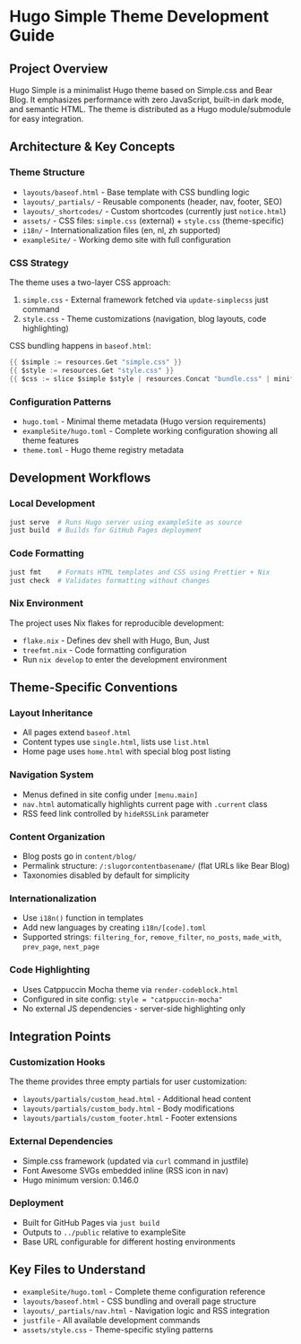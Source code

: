 # Hugo Simple Theme Development Guide

## Project Overview
Hugo Simple is a minimalist Hugo theme based on Simple.css and Bear Blog. It emphasizes performance with zero JavaScript, built-in dark mode, and semantic HTML. The theme is distributed as a Hugo module/submodule for easy integration.

## Architecture & Key Concepts

### Theme Structure
- `layouts/baseof.html` - Base template with CSS bundling logic
- `layouts/_partials/` - Reusable components (header, nav, footer, SEO)
- `layouts/_shortcodes/` - Custom shortcodes (currently just `notice.html`)
- `assets/` - CSS files: `simple.css` (external) + `style.css` (theme-specific)
- `i18n/` - Internationalization files (en, nl, zh supported)
- `exampleSite/` - Working demo site with full configuration

### CSS Strategy
The theme uses a two-layer CSS approach:
1. `simple.css` - External framework fetched via `update-simplecss` just command
2. `style.css` - Theme customizations (navigation, blog layouts, code highlighting)

CSS bundling happens in `baseof.html`:
```go
{{ $simple := resources.Get "simple.css" }}
{{ $style := resources.Get "style.css" }}
{{ $css := slice $simple $style | resources.Concat "bundle.css" | minify }}
```

### Configuration Patterns
- `hugo.toml` - Minimal theme metadata (Hugo version requirements)
- `exampleSite/hugo.toml` - Complete working configuration showing all theme features
- `theme.toml` - Hugo theme registry metadata

## Development Workflows

### Local Development
```bash
just serve  # Runs Hugo server using exampleSite as source
just build  # Builds for GitHub Pages deployment
```

### Code Formatting
```bash
just fmt    # Formats HTML templates and CSS using Prettier + Nix
just check  # Validates formatting without changes
```

### Nix Environment
The project uses Nix flakes for reproducible development:
- `flake.nix` - Defines dev shell with Hugo, Bun, Just
- `treefmt.nix` - Code formatting configuration
- Run `nix develop` to enter the development environment

## Theme-Specific Conventions

### Layout Inheritance
- All pages extend `baseof.html`
- Content types use `single.html`, lists use `list.html`
- Home page uses `home.html` with special blog post listing

### Navigation System
- Menus defined in site config under `[menu.main]`
- `nav.html` automatically highlights current page with `.current` class
- RSS feed link controlled by `hideRSSLink` parameter

### Content Organization
- Blog posts go in `content/blog/`
- Permalink structure: `/:slugorcontentbasename/` (flat URLs like Bear Blog)
- Taxonomies disabled by default for simplicity

### Internationalization
- Use `i18n()` function in templates
- Add new languages by creating `i18n/[code].toml`
- Supported strings: `filtering_for`, `remove_filter`, `no_posts`, `made_with`, `prev_page`, `next_page`

### Code Highlighting
- Uses Catppuccin Mocha theme via `render-codeblock.html`
- Configured in site config: `style = "catppuccin-mocha"`
- No external JS dependencies - server-side highlighting only

## Integration Points

### Customization Hooks
The theme provides three empty partials for user customization:
- `layouts/partials/custom_head.html` - Additional head content
- `layouts/partials/custom_body.html` - Body modifications
- `layouts/partials/custom_footer.html` - Footer extensions

### External Dependencies
- Simple.css framework (updated via `curl` command in justfile)
- Font Awesome SVGs embedded inline (RSS icon in nav)
- Hugo minimum version: 0.146.0

### Deployment
- Built for GitHub Pages via `just build`
- Outputs to `../public` relative to exampleSite
- Base URL configurable for different hosting environments

## Key Files to Understand
- `exampleSite/hugo.toml` - Complete theme configuration reference
- `layouts/baseof.html` - CSS bundling and overall page structure
- `layouts/_partials/nav.html` - Navigation logic and RSS integration
- `justfile` - All available development commands
- `assets/style.css` - Theme-specific styling patterns
